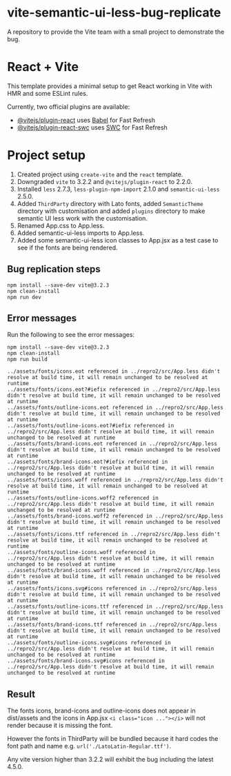 # vite-semantic-ui-less-bug-replicate
A repository to provide the Vite team with a small project to demonstrate the bug.

# React + Vite
This template provides a minimal setup to get React working in Vite with HMR and some ESLint rules.

Currently, two official plugins are available:

- [@vitejs/plugin-react](https://github.com/vitejs/vite-plugin-react/blob/main/packages/plugin-react/README.md) uses [Babel](https://babeljs.io/) for Fast Refresh
- [@vitejs/plugin-react-swc](https://github.com/vitejs/vite-plugin-react-swc) uses [SWC](https://swc.rs/) for Fast Refresh

# Project setup

1. Created project using `create-vite` and the `react` template.
1. Downgraded `vite` to 3.2.2 and `@vitejs/plugin-react` to 2.2.0.
1. Installed `less` 2.7.3, `less-plugin-npm-import` 2.1.0 and `semantic-ui-less` 2.5.0.
1. Added `ThirdParty` directory with Lato fonts, added `SemanticTheme` directory with customisation and added `plugins` directory to make semantic UI less work with the customisation.
1. Renamed App.css to App.less.
1. Added semantic-ui-less imports to App.less.
1. Added some semantic-ui-less icon classes to App.jsx as a test case to see if the fonts are being rendered.

## Bug replication steps

```
npm install --save-dev vite@3.2.3
npm clean-install
npm run dev
```

## Error messages
Run the following to see the error messages:

```
npm install --save-dev vite@3.2.3
npm clean-install
npm run build
```

```
../assets/fonts/icons.eot referenced in ../repro2/src/App.less didn't resolve at build time, it will remain unchanged to be resolved at runtime
../assets/fonts/icons.eot?#iefix referenced in ../repro2/src/App.less didn't resolve at build time, it will remain unchanged to be resolved at runtime
../assets/fonts/outline-icons.eot referenced in ../repro2/src/App.less didn't resolve at build time, it will remain unchanged to be resolved at runtime
../assets/fonts/outline-icons.eot?#iefix referenced in ../repro2/src/App.less didn't resolve at build time, it will remain unchanged to be resolved at runtime
../assets/fonts/brand-icons.eot referenced in ../repro2/src/App.less didn't resolve at build time, it will remain unchanged to be resolved at runtime
../assets/fonts/brand-icons.eot?#iefix referenced in ../repro2/src/App.less didn't resolve at build time, it will remain unchanged to be resolved at runtime
../assets/fonts/icons.woff referenced in ../repro2/src/App.less didn't resolve at build time, it will remain unchanged to be resolved at runtime
../assets/fonts/outline-icons.woff2 referenced in ../repro2/src/App.less didn't resolve at build time, it will remain unchanged to be resolved at runtime
../assets/fonts/brand-icons.woff2 referenced in ../repro2/src/App.less didn't resolve at build time, it will remain unchanged to be resolved at runtime
../assets/fonts/icons.ttf referenced in ../repro2/src/App.less didn't resolve at build time, it will remain unchanged to be resolved at runtime
../assets/fonts/outline-icons.woff referenced in ../repro2/src/App.less didn't resolve at build time, it will remain unchanged to be resolved at runtime
../assets/fonts/brand-icons.woff referenced in ../repro2/src/App.less didn't resolve at build time, it will remain unchanged to be resolved at runtime
../assets/fonts/icons.svg#icons referenced in ../repro2/src/App.less didn't resolve at build time, it will remain unchanged to be resolved at runtime
../assets/fonts/outline-icons.ttf referenced in ../repro2/src/App.less didn't resolve at build time, it will remain unchanged to be resolved at runtime
../assets/fonts/brand-icons.ttf referenced in ../repro2/src/App.less didn't resolve at build time, it will remain unchanged to be resolved at runtime
../assets/fonts/outline-icons.svg#icons referenced in ../repro2/src/App.less didn't resolve at build time, it will remain unchanged to be resolved at runtime
../assets/fonts/brand-icons.svg#icons referenced in ../repro2/src/App.less didn't resolve at build time, it will remain unchanged to be resolved at runtime
```

## Result
The fonts icons, brand-icons and outline-icons does not appear in dist/assets and the icons in App.jsx `<i class="icon ..."></i>` will not render because it is missing the font.

However the fonts in ThirdParty will be bundled because it hard codes the font path and name e.g. `url('./LatoLatin-Regular.ttf')`.

Any vite version higher than 3.2.2 will exhibit the bug including the latest 4.5.0.
